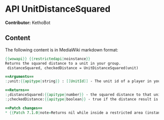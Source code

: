 # API UnitDistanceSquared

**Contributor:** KethoBot

## Content

The following content is in MediaWiki markdown format:

```mediawiki
{{wowapi}} {{restrictedapi|noinstance}}
Returns the squared distance to a unit in your group.
 distanceSquared, checkedDistance = UnitDistanceSquared(unit)

==Arguments==
:;unit:{{apitype|string}} : [[UnitId]] - The unit id of a player in your group.

==Returns==
:;distanceSquared:{{apitype|number}} - the squared distance to that unit
:;checkedDistance:{{apitype|boolean}} - true if the distance result is valid, false otherwise (eg. unit not found or not in your group)

==Patch changes==
* {{Patch 7.1.0|note=Returns nil while inside a restricted area (instance/battleground/arena).}}
```
